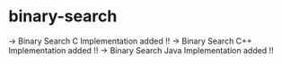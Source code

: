 # binary-search
-> Binary Search C Implementation added !!
-> Binary Search C++ Implementation added !!
-> Binary Search Java Implementation added !!
